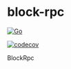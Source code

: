 # block-rpc

[![Go](https://github.com/youngxhui/block-rpc/actions/workflows/go.yml/badge.svg)](https://github.com/youngxhui/block-rpc/actios/workflows/go.yml)

[![codecov](https://codecov.io/gh/youngxhui/block-rpc/branch/main/graph/badge.svg?token=qsBOXr977k)](https://codecov.io/gh/youngxhui/block-rpc)

BlockRpc
